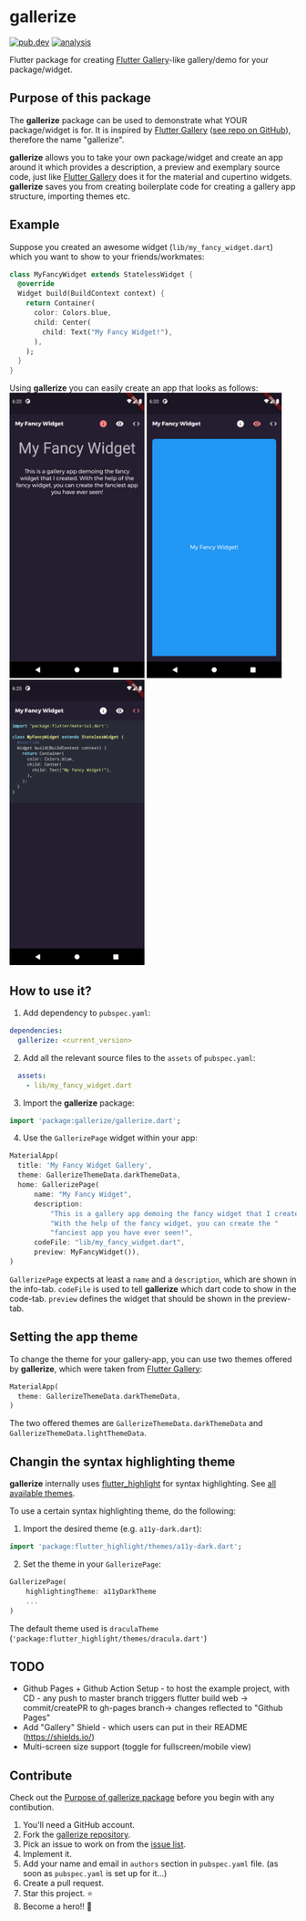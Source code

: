 # gallerize

[![pub.dev](https://img.shields.io/pub/v/gallerize?logo=dart)](https://pub.dev/packages/gallerize)
[![analysis](https://github.com/fluttercommunity/backdrop/workflows/analysis/badge.svg)](https://github.com/WieFel/gallerize/actions?query=workflow%3Aanalysis)

Flutter package for creating [Flutter Gallery](https://gallery.flutter.dev)-like gallery/demo for your package/widget.


## Purpose of this package

The **gallerize** package can be used to demonstrate what YOUR package/widget is for. It is inspired by [Flutter Gallery](https://gallery.flutter.dev/) ([see repo on GitHub](https://github.com/flutter/gallery)), therefore the name "gallerize".

**gallerize** allows you to take your own package/widget and create an app around it which provides a description, a preview and exemplary source code, just like [Flutter Gallery](https://gallery.flutter.dev/) does it for the material and cupertino widgets. **gallerize** saves you from creating boilerplate code for creating a gallery app structure, importing themes etc.

## Example

Suppose you created an awesome widget (`lib/my_fancy_widget.dart`) which you want to show to your friends/workmates:
```dart
class MyFancyWidget extends StatelessWidget {
  @override
  Widget build(BuildContext context) {
    return Container(
      color: Colors.blue,
      child: Center(
        child: Text("My Fancy Widget!"),
      ),
    );
  }
}
```

Using **gallerize** you can easily create an app that looks as follows:<br/>
<img src="https://github.com/WieFel/gallerize/raw/master/.github/images/info.png"  height="500" alt="Info tab of example app"> 
<img src="https://github.com/WieFel/gallerize/raw/master/.github/images/preview.png"  height="500" alt="Preview tab of example app"> 
<img src="https://github.com/WieFel/gallerize/raw/master/.github/images/code.png"  height="500" alt="Code tab of example app">

## How to use it?

1. Add dependency to `pubspec.yaml`:
```yaml
dependencies:
  gallerize: <current_version>
```
2. Add all the relevant source files to the `assets` of `pubspec.yaml`:
```yaml
  assets:
    - lib/my_fancy_widget.dart
```
3. Import the **gallerize** package:
```dart
import 'package:gallerize/gallerize.dart';
```
4. Use the `GallerizePage` widget within your app:
```dart
MaterialApp(
  title: 'My Fancy Widget Gallery',
  theme: GallerizeThemeData.darkThemeData,
  home: GallerizePage(
      name: "My Fancy Widget",
      description:
          "This is a gallery app demoing the fancy widget that I created. "
          "With the help of the fancy widget, you can create the "
          "fanciest app you have ever seen!",
      codeFile: "lib/my_fancy_widget.dart",
      preview: MyFancyWidget()),
)
```
`GallerizePage` expects at least a `name` and a `description`, which are shown in the info-tab. `codeFile` is used to tell **gallerize** which dart code to show in the code-tab. `preview` defines the widget that should be shown in the preview-tab.

## Setting the app theme

To change the theme for your gallery-app, you can use two themes offered by **gallerize**, which were taken from [Flutter Gallery](https://gallery.flutter.dev/):
```dart
MaterialApp(
  theme: GallerizeThemeData.darkThemeData,
)
```
The two offered themes are `GallerizeThemeData.darkThemeData` and `GallerizeThemeData.lightThemeData`.

## Changin the syntax highlighting theme

**gallerize** internally uses [flutter_highlight](https://pub.dev/packages/flutter_highlight) for syntax highlighting. See [all available themes](https://github.com/pd4d10/highlight/blob/master/flutter_highlight/lib/themes).

To use a certain syntax highlighting theme, do the following:
1. Import the desired theme (e.g. `a11y-dark.dart`):
```dart
import 'package:flutter_highlight/themes/a11y-dark.dart';
```
2. Set the theme in your `GallerizePage`:
```dart
GallerizePage(
    highlightingTheme: a11yDarkTheme
    ...
)
```
The default theme used is `draculaTheme` (`'package:flutter_highlight/themes/dracula.dart'`)

## TODO
- Github Pages + Github Action Setup - to host the example project, with CD - any push to master branch triggers flutter build web -> commit/createPR to gh-pages branch-> changes reflected to "Github Pages"
- Add "Gallery" Shield - which users can put in their README (https://shields.io/)
- Multi-screen size support (toggle for fullscreen/mobile view)

## Contribute
Check out the [Purpose of gallerize package](https://github.com/WieFel/gallerize/issues/1#issuecomment-709350953) before you begin with any contibution.

1. You'll need a GitHub account.
2. Fork the [gallerize repository](https://github.com/WieFel/gallerize).
3. Pick an issue to work on from the [issue list](https://github.com/WieFel/gallerize/issues).
4. Implement it.
5. Add your name and email in `authors` section in `pubspec.yaml` file. (as soon as `pubspec.yaml` is set up for it...)
6. Create a pull request.
7. Star this project. ⭐
8. Become a hero!! 🎉
